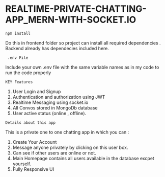 # REALTIME-PRIVATE-CHATTING-APP_MERN-WITH-SOCKET.IO

`npm install`

Do this in frontend folder so project can install all required dependencies . Backend already has dependecies included here.


` .env File`

Include your own .env file with the same variable names as in my code to run the code properly

`KEY Features`
 1) User Login and Signup
 2) Authentication and authorization using JWT
 3) Realtime Messaging using socket.io
 4) All Convos stored in MongoDb database
 5) User active status (online , offline).

`Details about this app` 

This is a private one to one chatting app in which you can :

1) Create Your Account
2) Message anyone privately by clicking on this user box.
3) Can see if other users are online or not.
3) Main Homepage contains all users available in the database excpet yourself.
4) Fully Responsive UI

